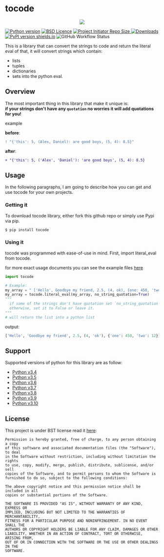 # tocode
<p align="center">
  <img src="doc/tocode.png">
</p>

[![Python version](https://img.shields.io/badge/python->%5E3.4-purple?style=flat-square)](https://www.python.org/)
[![BSD Licence](https://img.shields.io/badge/licence-MIT-geen?style=flat-square)](LICENSE)
<a href="https://github.com/Amir-Shamsi/tocode" title="Repo Size">
<img src="https://img.shields.io/github/repo-size/Amir-Shamsi/tocode?label=Repo%20Size&logo=Github&style=flat-square" alt="Project Initiator Repo Size"/>
</a>
[![Downloads](https://static.pepy.tech/personalized-badge/tocode?period=total&units=international_system&left_color=black&right_color=MediumVioletRed&left_text=Downloads)](https://pepy.tech/project/tocode)
[![PyPI version shields.io](https://img.shields.io/pypi/v/tocode.svg?style=flat-square)](https://pypi.python.org/pypi/tocode/)
![GitHub Workflow Status](https://img.shields.io/github/workflow/status/amir-shamsi/tocode/CodeQL?style=flat-square)
  
This is a library that can convert the strings to code and return the literal eval of that, it will convert strings which contain:
 - lists
 - tuples
 - dictionaries
 - sets
into the python eval.

## Overview

The most important thing in this library that make it unique is:<br>
**if your strings don't have any `quotation` no worries it will add quotations for you!**

example

**before**:
```diff
! "{'this': 5, (Alex, Daniel): are good boys, (5, 4): 8.5}" 
```

**after**:
```diff
+ "{'this': 5, ('Alex', 'Daniel'): 'are good boys', (5, 4): 8.5}
```

## Usage

In the following paragraphs, I am going to describe how you can get and use tocode for your own projects.

###  Getting it

To download tocode library, either fork this github repo or simply use Pypi via pip.
```sh
$ pip install tocode
```

### Using it

tocode was programmed with ease-of-use in mind. First, import literal_eval from tocode.

for more exact usage documents you can see the example files [here](https://github.com/Amir-Shamsi/tocode/blob/master/src/examples)

```Python
import tocode

# Example:
my_array = " ['Hello', Goodbye my friend, 2.5, (4, ok), {one: 450, 'two': 12}] "
my_array = tocode.literal_eval(my_array, no_string_quotation=True)
"""
  if some of the strings don't have quotation set `no_string_quotation` to True
  otherwise, set it to False or leave it.
"""
# will return the list into a python list
```
output:
```python
['Hello', 'Goodbye my friend', 2.5, (4, 'ok'), {'one': 450, 'two': 12}]
```

## Support 
Supported versions of python for this library are as follow:
* [Python v3.4](https://www.python.org/downloads/release/python-340/)
* [Python v3.5](https://www.python.org/downloads/release/python-350/)
* [Python v3.6](https://www.python.org/downloads/release/python-360/)
* [Python v3.7](https://www.python.org/downloads/release/python-370/)
* [Python v3.8](https://www.python.org/downloads/release/python-380/)
* [Python v3.9](https://www.python.org/downloads/release/python-390/)
* [Python v3.10](https://www.python.org/downloads/release/python-3100/)


## License
This project is under BST license read it
[here](https://github.com/Amir-Shamsi/tocode/blob/master/LICENSE):
```LICENSE
Permission is hereby granted, free of charge, to any person obtaining a copy
of this software and associated documentation files (the "Software"), to deal
in the Software without restriction, including without limitation the rights
to use, copy, modify, merge, publish, distribute, sublicense, and/or sell
copies of the Software, and to permit persons to whom the Software is
furnished to do so, subject to the following conditions:

The above copyright notice and this permission notice shall be included in all
copies or substantial portions of the Software.

THE SOFTWARE IS PROVIDED "AS IS", WITHOUT WARRANTY OF ANY KIND, EXPRESS OR
IMPLIED, INCLUDING BUT NOT LIMITED TO THE WARRANTIES OF MERCHANTABILITY,
FITNESS FOR A PARTICULAR PURPOSE AND NONINFRINGEMENT. IN NO EVENT SHALL THE
AUTHORS OR COPYRIGHT HOLDERS BE LIABLE FOR ANY CLAIM, DAMAGES OR OTHER
LIABILITY, WHETHER IN AN ACTION OF CONTRACT, TORT OR OTHERWISE, ARISING FROM,
OUT OF OR IN CONNECTION WITH THE SOFTWARE OR THE USE OR OTHER DEALINGS IN THE
SOFTWARE.
```
